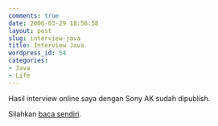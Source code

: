 ```yaml
---
comments: true
date: 2006-03-29 18:56:58
layout: post
slug: interview-java
title: Interview Java
wordpress_id: 54
categories:
- Java
- Life
---
```


Hasil interview online saya dengan Sony AK sudah dipublish.

Silahkan [baca sendiri](http://www.sony-ak.com/articles/6/intv_java_growth_indonesia.php).
